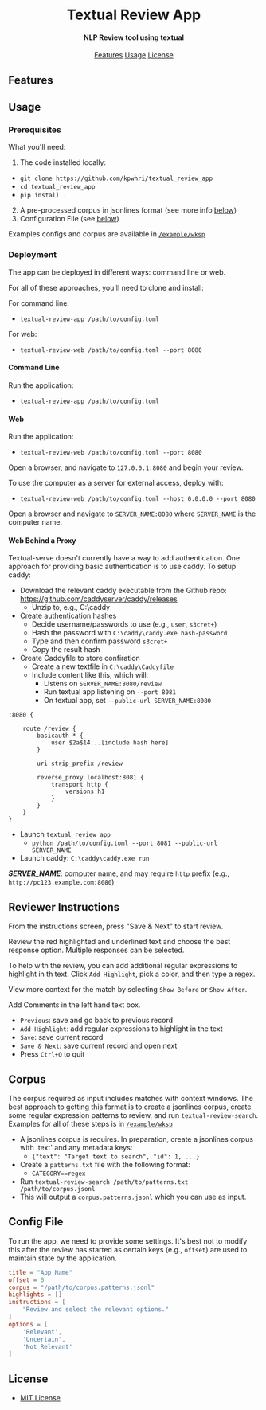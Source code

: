 
<h1 style="text-align: center;">
    <!--- img src="" --->
    <br>
    Textual Review App
    <br>
</h1>

<h4 style="text-align: center;">
    NLP Review tool using textual
</h4>

<p style="text-align: center">
    <a href="#features">Features</a>
    <a href="#usage">Usage</a>
    <a href="#license">License</a>
</p>

## Features

## Usage

### Prerequisites

What you'll need:
1. The code installed locally:
  * `git clone https://github.com/kpwhri/textual_review_app`
  * `cd textual_review_app`
  * `pip install .`
2. A pre-processed corpus in jsonlines format (see more info [below](#corpus))
3. Configuration File (see [below](#config-file))

Examples configs and corpus are available in [`/example/wksp`](/example/wksp)

### Deployment

The app can be deployed in different ways: command line or web.

For all of these approaches, you'll need to clone and install:


For command line:
* `textual-review-app /path/to/config.toml`

For web:
* `textual-review-web /path/to/config.toml --port 8080`

#### Command Line

Run the application:
* `textual-review-app /path/to/config.toml`

#### Web

Run the application:
* `textual-review-web /path/to/config.toml --port 8080`

Open a browser, and navigate to `127.0.0.1:8080` and begin your review.

To use the computer as a server for external access, deploy with:
* `textual-review-web /path/to/config.toml --host 0.0.0.0 --port 8080`

Open a browser and navigate to `SERVER_NAME:8080` where `SERVER_NAME` is the computer name.


#### Web Behind a Proxy

Textual-serve doesn't currently have a way to add authentication. One approach for providing basic authentication is to use caddy. To setup caddy:
* Download the relevant caddy executable from the Github repo: https://github.com/caddyserver/caddy/releases
  * Unzip to, e.g., C:\caddy
* Create authentication hashes
  * Decide username/passwords to use (e.g., `user`, `s3cret+`)
  * Hash the password with `C:\caddy\caddy.exe hash-password`
  * Type and then confirm password `s3cret+`
  * Copy the result hash
* Create Caddyfile to store confiration
  * Create a new textfile in `C:\caddy\Caddyfile`
  * Include content like this, which will:
    * Listens on `SERVER_NAME:8080/review`
    * Run textual app listening on `--port 8081`
    * On textual app, set `--public-url SERVER_NAME:8080`

```
:8080 {

    route /review {
        basicauth * {
            user $2a$14...[include hash here]
        }

        uri strip_prefix /review

        reverse_proxy localhost:8081 {
            transport http {
                versions h1
            }
        }
    }
}
```
* Launch `textual_review_app`
  * `python /path/to/config.toml --port 8081 --public-url SERVER_NAME`
* Launch caddy: `C:\caddy\caddy.exe run`

***SERVER_NAME***: computer name, and may require `http` prefix (e.g., `http://pc123.example.com:8080`)


## Reviewer Instructions

From the instructions screen, press "Save & Next" to start review.

Review the red highlighted and underlined text and choose the best response option. Multiple responses can be selected.

To help with the review, you can add additional regular expressions to highlight in th text. Click `Add Highlight`, pick a color, and then type a regex.

View more context for the match by selecting `Show Before` or `Show After`.

Add Comments in the left hand text box.

* `Previous`: save and go back to previous record
* `Add Highlight`: add regular expressions to highlight in the text
* `Save`: save current record
* `Save & Next`: save current record and open next
* Press `Ctrl+Q` to quit



## Corpus

The corpus required as input includes matches with context windows. The best approach to getting this format is to create a jsonlines corpus, create some regular expression patterns to review, and run `textual-review-search`. Examples for all of these steps is in [`/example/wksp`](/example/wksp)

* A jsonlines corpus is requires. In preparation, create a jsonlines corpus with 'text' and any metadata keys:
  * `{"text": "Target text to search", "id": 1, ...}`
* Create a `patterns.txt` file with the following format:
  * `CATEGORY==regex`
* Run `textual-review-search /path/to/patterns.txt /path/to/corpus.jsonl`
* This will output a `corpus.patterns.jsonl` which you can use as input.

## Config File

To run the app, we need to provide some settings. It's best not to modify this after the review has started as certain keys (e.g., `offset`) are used to maintain state by the application.

```toml
title = "App Name"
offset = 0
corpus = "/path/to/corpus.patterns.jsonl"
highlights = []
instructions = [
    "Review and select the relevant options."
]
options = [
    'Relevant',
    'Uncertain',
    'Not Relevant'
]
```

## License

* [MIT License](https://kpwhri.mit-license.org)
